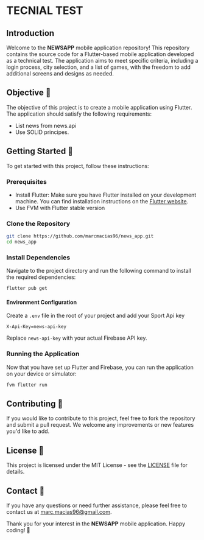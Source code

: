 # TECNIAL TEST

## Introduction

Welcome to the **NEWSAPP** mobile application repository! This repository contains the source code for a Flutter-based mobile application developed as a technical test. The application aims to meet specific criteria, including a login process, city selection, and a list of games, with the freedom to add additional screens and designs as needed.

## Objective 📝

The objective of this project is to create a mobile application using Flutter. The application should satisfy the following requirements:

- List news from news.api
- Use SOLID principes.

## Getting Started 🚀

To get started with this project, follow these instructions:

### Prerequisites

- Install Flutter: Make sure you have Flutter installed on your development machine. You can find installation instructions on the [Flutter website](https://flutter.dev/docs/get-started/install).
- Use FVM with Flutter stable version

### Clone the Repository

```bash
git clone https://github.com/marcmacias96/news_app.git
cd news_app
```

### Install Dependencies

Navigate to the project directory and run the following command to install the required dependencies:

```bash
flutter pub get
```

#### Environment Configuration

Create a `.env` file in the root of your project and add your Sport Api key

```env
X-Api-Key=news-api-key
```

Replace `news-api-key` with your actual Firebase API key.

### Running the Application

Now that you have set up Flutter and Firebase, you can run the application on your device or simulator:

```bash
fvm flutter run
```

## Contributing 🤝

If you would like to contribute to this project, feel free to fork the repository and submit a pull request. We welcome any improvements or new features you'd like to add.

## License 📜

This project is licensed under the MIT License - see the [LICENSE](LICENSE) file for details.

## Contact 📧

If you have any questions or need further assistance, please feel free to contact us at marc.macias96@gmail.com.

Thank you for your interest in the **NEWSAPP** mobile application. Happy coding! 🚀

